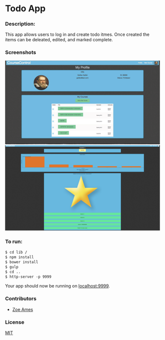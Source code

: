 # Todo App


### Description:  
This app allows users to log in and create todo itmes.  Once created the items can be deleated, edited, and marked complete.  

### Screenshots
![Image1](https://raw.githubusercontent.com/zoeames/capstone2/master/docs/screenshots/profile.png)
![Image2](https://raw.githubusercontent.com/zoeames/capstone2/master/docs/screenshots/vote.png)


### To run:
```
$ cd lib /
$ npm install
$ bower install
$ gulp
$ cd ..
$ http-server -p 9999
```

Your app should now be running on [localhost:9999](http://localhost:9999/).



### Contributors
- [Zoe Ames](https://github.com/zoeames)

### License
[MIT](LICENSE)
